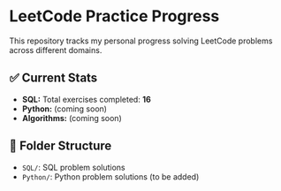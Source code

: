 # LeetCode Practice Progress

This repository tracks my personal progress solving LeetCode problems across different domains.

## ✅ Current Stats

- **SQL:** Total exercises completed: **16**
- **Python:** (coming soon)
- **Algorithms:** (coming soon)

## 📁 Folder Structure

- `SQL/`: SQL problem solutions
- `Python/`: Python problem solutions (to be added)
